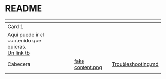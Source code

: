 # README

<table data-view="cards"><thead><tr><th></th><th></th><th></th><th data-hidden data-card-cover data-type="files"></th><th data-hidden data-card-target data-type="content-ref"></th></tr></thead><tbody><tr><td>Card 1</td><td></td><td></td><td></td><td></td></tr><tr><td>Aquí puede ir el contenido que quieras.<br><a href="https://www.example.com">Un link tb</a></td><td></td><td></td><td></td><td></td></tr><tr><td>Cabecera</td><td></td><td></td><td><a href=".gitbook/assets/fake content.png">fake content.png</a></td><td><a href="Troubleshooting.md">Troubleshooting.md</a></td></tr><tr><td></td><td></td><td></td><td></td><td></td></tr></tbody></table>
